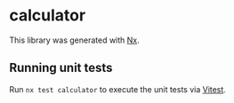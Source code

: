 # calculator

This library was generated with [Nx](https://nx.dev).

## Running unit tests

Run `nx test calculator` to execute the unit tests via [Vitest](https://vitest.dev/).
